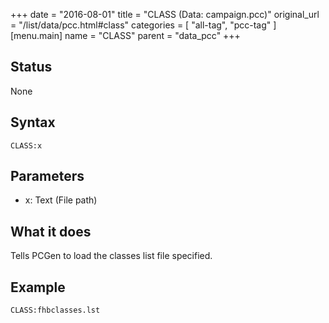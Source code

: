 +++
date = "2016-08-01"
title = "CLASS (Data: campaign.pcc)"
original_url = "/list/data/pcc.html#class"
categories = [ "all-tag", "pcc-tag" ]
[menu.main]
    name = "CLASS"
    parent = "data_pcc"
+++

## Status

None

## Syntax

`CLASS:x`

## Parameters

-   x: Text (File path)



What it does
------------

Tells PCGen to load the classes list file specified.

Example
-------

`CLASS:fhbclasses.lst`

